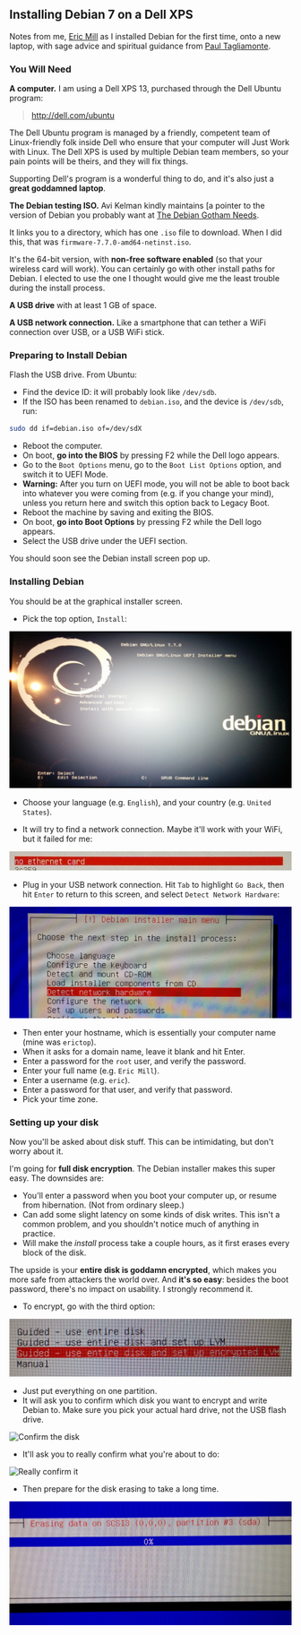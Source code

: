 ## Installing Debian 7 on a Dell XPS

Notes from me, [Eric Mill](https://twitter.com/konklone) as I installed Debian for the first time, onto a new laptop, with sage advice and spiritual guidance from [Paul Tagliamonte](https://twitter.com/paultag).

### You Will Need

**A computer.** I am using a Dell XPS 13, purchased through the Dell Ubuntu program:

> http://dell.com/ubuntu

The Dell Ubuntu program is managed by a friendly, competent team of Linux-friendly folk inside Dell who ensure that your computer will Just Work with Linux. The Dell XPS is used by multiple Debian team members, so your pain points will be theirs, and they will fix things.

Supporting Dell's program is a wonderful thing to do, and it's also just a **great goddamned laptop**.

**The Debian testing ISO.** Avi Kelman kindly maintains [a pointer to the version of Debian you probably want at [The Debian Gotham Needs](https://fiendish.github.io/The-Debian-Gotham-Needs/).

It links you to a directory, which has one `.iso` file to download. When I did this, that was `firmware-7.7.0-amd64-netinst.iso`.

It's the 64-bit version, with **non-free software enabled** (so that your wireless card will work). You can certainly go with other install paths for Debian. I elected to use the one I thought would give me the least trouble during the install process.

**A USB drive** with at least 1 GB of space.

**A USB network connection.** Like a smartphone that can tether a WiFi connection over USB, or a USB WiFi stick.


### Preparing to Install Debian

Flash the USB drive. From Ubuntu:

* Find the device ID: it will probably look like `/dev/sdb`.
* If the ISO has been renamed to `debian.iso`, and the device is `/dev/sdb`, run:

```bash
sudo dd if=debian.iso of=/dev/sdX
```

* Reboot the computer.
* On boot, **go into the BIOS** by pressing F2 while the Dell logo appears.
* Go to the `Boot Options` menu, go to the `Boot List Options` option, and switch it to UEFI Mode.
* **Warning:** After you turn on UEFI mode, you will not be able to boot back into whatever you were coming from (e.g. if you change your mind), unless you return here and switch this option back to Legacy Boot.
* Reboot the machine by saving and exiting the BIOS.
* On boot, **go into Boot Options** by pressing F2 while the Dell logo appears.
* Select the USB drive under the UEFI section.

You should soon see the Debian install screen pop up.

### Installing Debian

You should be at the graphical installer screen.

* Pick the top option, `Install`:

![Graphical installer](images/install/1-installer.jpg)

* Choose your language (e.g. `English`), and your country (e.g. `United States`).

* It will try to find a network connection. Maybe it'll work with your WiFi, but it failed for me:

![No network connection](images/install/2-no-network.jpg)

* Plug in your USB network connection. Hit `Tab` to highlight `Go Back`, then hit `Enter` to return to this screen, and select `Detect Network Hardware`:

![Menu to retry connection](images/install/3-retry-network.jpg)

* Then enter your hostname, which is essentially your computer name (mine was `erictop`).
* When it asks for a domain name, leave it blank and hit Enter.
* Enter a password for the `root` user, and verify the password.
* Enter your full name (e.g. `Eric Mill`).
* Enter a username (e.g. `eric`).
* Enter a password for that user, and verify that password.
* Pick your time zone.

### Setting up your disk

Now you'll be asked about disk stuff. This can be intimidating, but don't worry about it.

I'm going for **full disk encryption**. The Debian installer makes this super easy. The downsides are:

* You'll enter a password when you boot your computer up, or resume from hibernation. (Not from ordinary sleep.)
* Can add some slight latency on some kinds of disk writes. This isn't a common problem, and you shouldn't notice much of anything in practice.
* Will make the _install_ process take a couple hours, as it first erases every block of the disk.

The upside is your **entire disk is goddamn encrypted**, which makes you more safe from attackers the world over. And **it's so easy**: besides the boot password, there's no impact on usability. I strongly recommend it.

* To encrypt, go with the third option:

![Choose encryption](images/install/4-pick-encryption.jpg)

* Just put everything on one partition.
* It will ask you to confirm which disk you want to encrypt and write Debian to. Make sure you pick your actual hard drive, not the USB flash drive.

![Confirm the disk](images/install/5-confirm-the-disk.jpg)

* It'll ask you to really confirm what you're about to do:

![Really confirm it](images/install/6-really-confirm.jpg)

* Then prepare for the disk erasing to take a long time.

![Taking forever to erase the disk](images/install/7-taking-forever.jpg)

